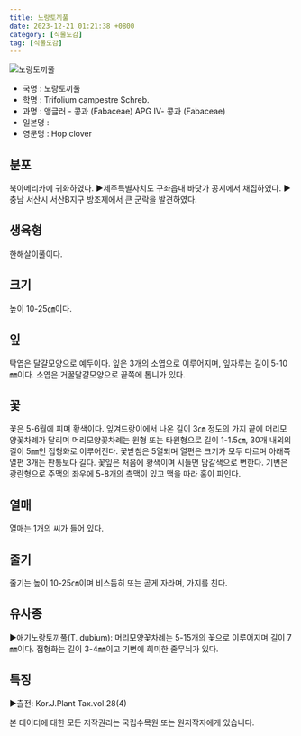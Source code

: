 ```yaml
---
title: 노랑토끼풀
date: 2023-12-21 01:21:38 +0800
category: [식물도감]
tag: [식물도감]
---
```




![노랑토끼풀](/fileUpload/plants/basic/Leguminosae/Trifolium/1960/1960_1_th2.jpg)
- 국명 : 노랑토끼풀
- 학명 : Trifolium campestre Schreb.
- 과명 : 앵글러 - 콩과 (Fabaceae) APG Ⅳ- 콩과 (Fabaceae)
- 일본명 : 
- 영문명 : Hop clover


## 분포
북아메리카에 귀화하였다.▶제주특별자치도 구좌읍내 바닷가 공지에서 채집하였다.▶충남 서산시 서산B지구 방조제에서 큰 군락을 발견하였다.
## 생육형
한해살이풀이다.
## 크기
높이 10-25㎝이다.
## 잎
탁엽은 달걀모양으로 예두이다. 잎은 3개의 소엽으로 이루어지며, 잎자루는 길이 5-10㎜이다. 소엽은 거꿀달걀모양으로 끝쪽에 톱니가 있다.
## 꽃
꽃은 5-6월에 피며 황색이다. 잎겨드랑이에서 나온 길이 3㎝ 정도의 가지 끝에 머리모양꽃차례가 달리며 머리모양꽃차례는 원형 또는 타원형으로 길이 1-1.5㎝, 30개 내외의 길이 5㎜인 접형화로 이루어진다. 꽃받침은 5열되며 열편은 크기가 모두 다르며 아래쪽 열편 3개는 판통보다 길다. 꽃잎은 처음에 황색이며 시들면 담갈색으로 변한다. 기변은 광란형으로 주맥의 좌우에 5-8개의 측맥이 있고 맥을 따라 홈이 파인다.
## 열매
열매는 1개의 씨가 들어 있다.
## 줄기
줄기는 높이 10-25㎝이며 비스듬히 또는 곧게 자라며, 가지를 친다.
## 유사종
▶애기노랑토끼풀(T. dubium): 머리모양꽃차례는 5-15개의 꽃으로 이루어지며 길이 7㎜이다. 접형화는 길이 3-4㎜이고 기변에 희미한 줄무늬가 있다.
## 특징
▶출전: Kor.J.Plant Tax.vol.28(4)






본 데이터에 대한 모든 저작권리는 국립수목원 또는 원저작자에게 있습니다.
